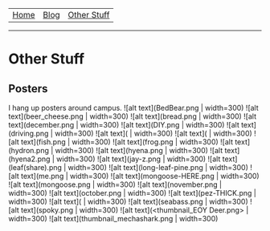 
|  | |  |
| :---------------: | :--------------: | :----------------------------: |
| [Home](/index.md) | [Blog](/blog.md) | [Other Stuff](/other_stuff.md) |

---
# Other Stuff

## Posters
I hang up posters around campus.
![alt text](BedBear.png | width=300) 
![alt text](beer_cheese.png | width=300) 
![alt text](bread.png | width=300) 
![alt text](december.png | width=300) 
![alt text](DIY.png | width=300) 
![alt text](driving.png | width=300) 
![alt text](<EVENT ANIMAL.png> | width=300) 
![alt text](<Finals flamingo.png> | width=300) 
![alt text](fish.png | width=300) 
![alt text](frog.png | width=300) 
![alt text](hydron.png | width=300) 
![alt text](hyena.png | width=300) 
![alt text](hyena2.png | width=300) 
![alt text](jay-z.png | width=300) 
![alt text](leaf(share).png | width=300) 
![alt text](long-leaf-pine.png | width=300) 
![alt text](me.png | width=300) 
![alt text](mongoose-HERE.png | width=300) 
![alt text](mongoose.png | width=300) 
![alt text](november.png | width=300) 
![alt text](october.png | width=300) 
![alt text](pez-THICK.png | width=300) 
![alt text](<Safe Sex Salamander.png> | width=300) 
![alt text](seabass.png | width=300) 
![alt text](spoky.png | width=300) 
![alt text](<thumbnail_EOY Deer.png> | width=300) 
![alt text](thumbnail_mechashark.png | width=300)